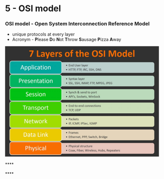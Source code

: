 # 5 - OSI model

### OSI model - Open System Interconnection Reference Model

* unique protocols at every layer
* Acronym - **P**lease **D**o **N**ot **T**hrow **S**ausage **P**izza **A**way

![](../../.gitbook/assets/osi-model-7-layers-1024x734.jpg)

\*\*\*\*

\*\*\*\*

